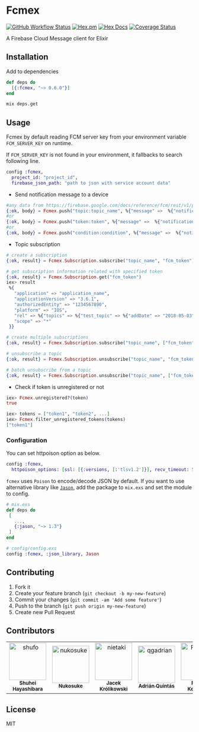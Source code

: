 # Fcmex

[![GitHub Workflow Status](https://img.shields.io/github/actions/workflow/status/shufo/fcmex/ci.yml)](https://github.com/shufo/fcmex/actions?query=workflow%3ACI)
[![Hex.pm](https://img.shields.io/hexpm/v/fcmex.svg)](https://hex.pm/packages/fcmex)
[![Hex Docs](https://img.shields.io/badge/hex-docs-9768d1.svg)](https://hexdocs.pm/fcmex)
[![Coverage Status](https://coveralls.io/repos/github/shufo/fcmex/badge.svg?branch=master)](https://coveralls.io/github/shufo/fcmex?branch=master)

A Firebase Cloud Message client for Elixir

## Installation

Add to dependencies

```elixir
def deps do
  [{:fcmex, "~> 0.6.0"}]
end
```

```bash
mix deps.get
```

## Usage

Fcmex by default reading FCM server key from your environment variable `FCM_SERVER_KEY` on runtime.

If `FCM_SERVER_KEY` is not found in your environment, it fallbacks to search following line.

```elixir
config :fcmex,
  project_id: "project_id",
  firebase_json_path: "path to json with service account data"
```

- Send notification message to a device

```elixir
#any data from https://firebase.google.com/docs/reference/fcm/rest/v1/projects.messages#Notification
{:ok, body} = Fcmex.push("topic:topic_name", %{"message" =>  %{"notification" => %{title: "title", body: "body"}}})
#or
{:ok, body} = Fcmex.push("token:token", %{"message" =>  %{"notification" => %{title: "title", body: "body"}}})
#or
{:ok, body} = Fcmex.push("condition:condition", %{"message" =>  %{"notification" => %{title: "title", body: "body"}}})
```

- Topic subscription

```elixir
# create a subscription
{:ok, result} = Fcmex.Subscription.subscribe("topic_name", "fcm_token")

# get subscription information related with specified token
{:ok, result} = Fcmex.Subscription.get("fcm_token")
iex> result
 %{
   "application" => "application_name",
   "applicationVersion" => "3.6.1",
   "authorizedEntity" => "1234567890",
   "platform" => "IOS",
   "rel" => %{"topics" => %{"test_topic" => %{"addDate" => "2018-05-03"}}},
   "scope" => "*"
 }}

# create multiple subscriptions
{:ok, result} = Fcmex.Subscription.subscribe("topic_name", ["fcm_token", "fcm_token2"])

# unsubscribe a topic
{:ok, result} = Fcmex.Subscription.unsubscribe("topic_name", "fcm_token")

# batch unsubscribe from a topic
{:ok, result} = Fcmex.Subscription.unsubscribe("topic_name", ["fcm_token", "fcm_token2"])
```

- Check if token is unregistered or not

```elixir
iex> Fcmex.unregistered?(token)
true

iex> tokens = ["token1", "token2", ...]
iex> Fcmex.filter_unregistered_tokens(tokens)
["token1"]
```

### Configuration

You can set httpoison option as below.

```elixir
config :fcmex,
  httpoison_options: [ssl: [{:versions, [:'tlsv1.2']}], recv_timeout: 500]
```

`fcmex` uses `Poison` to encode/decode JSON by default. If you want to use alternative library like [`Jason`](https://github.com/michalmuskala/jason), add the package to `mix.exs` and set the module to config.

```elixir
# mix.exs
def deps do
 [
   ...,
   {:jason, "~> 1.3"}
 ]
end
```

```elixir
# config/config.exs
config :fcmex, :json_library, Jason
```

## Contributing

1.  Fork it
2.  Create your feature branch (`git checkout -b my-new-feature`)
3.  Commit your changes (`git commit -am 'Add some feature'`)
4.  Push to the branch (`git push origin my-new-feature`)
5.  Create new Pull Request

## Contributors

<!-- readme: collaborators,contributors -start -->
<table>
<tr>
    <td align="center">
        <a href="https://github.com/shufo">
            <img src="https://avatars.githubusercontent.com/u/1641039?v=4" width="100;" alt="shufo"/>
            <br />
            <sub><b>Shuhei Hayashibara</b></sub>
        </a>
    </td>
    <td align="center">
        <a href="https://github.com/nukosuke">
            <img src="https://avatars.githubusercontent.com/u/17716649?v=4" width="100;" alt="nukosuke"/>
            <br />
            <sub><b>Nukosuke</b></sub>
        </a>
    </td>
    <td align="center">
        <a href="https://github.com/nietaki">
            <img src="https://avatars.githubusercontent.com/u/140347?v=4" width="100;" alt="nietaki"/>
            <br />
            <sub><b>Jacek Królikowski</b></sub>
        </a>
    </td>
    <td align="center">
        <a href="https://github.com/qgadrian">
            <img src="https://avatars.githubusercontent.com/u/489004?v=4" width="100;" alt="qgadrian"/>
            <br />
            <sub><b>Adrián Quintás</b></sub>
        </a>
    </td>
    <td align="center">
        <a href="https://github.com/Fabi755">
            <img src="https://avatars.githubusercontent.com/u/4510679?v=4" width="100;" alt="Fabi755"/>
            <br />
            <sub><b>Fabian Keunecke</b></sub>
        </a>
    </td>
    <td align="center">
        <a href="https://github.com/mbramson">
            <img src="https://avatars.githubusercontent.com/u/6462927?v=4" width="100;" alt="mbramson"/>
            <br />
            <sub><b>Mathew Bramson</b></sub>
        </a>
    </td></tr>
</table>
<!-- readme: collaborators,contributors -end -->

## License

MIT
